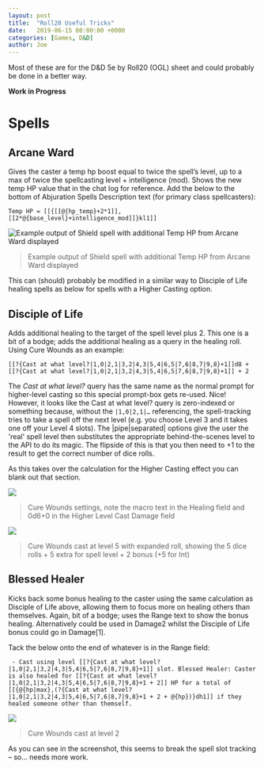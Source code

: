 ```yaml
---
layout: post
title:  "Roll20 Useful Tricks"
date:   2019-06-15 00:00:00 +0000
categories: [Games, D&D]
author: Joe
---
```

Most of these are for the D&D 5e by Roll20 (OGL) sheet and could probably be done in a better way.<!-- more -->

**Work in Progress**

# Spells
## Arcane Ward

Gives the caster a temp hp boost equal to twice the spell’s level, up to a max of twice the spellcasting level + intelligence (mod).
Shows the new temp HP value that in the chat log for reference.
Add the below to the bottom of Abjuration Spells Description text (for primary class spellcasters):

`Temp HP = [[{[[@{hp_temp}+2*1]],[[2*@{base_level}+intelligence_mod]]}kl1]]`

![][Arcane_Ward]
> Example output of Shield spell with additional Temp HP from Arcane Ward displayed

This can (should) probably be modified in a similar way to Disciple of Life healing spells as below for spells with a Higher Casting option.

## Disciple of Life

Adds additional healing to the target of the spell level plus 2.
This one is a bit of a bodge; adds the additional healing as a query in the healing roll. Using Cure Wounds as an example:

`[[?{Cast at what level?|1,0|2,1|3,2|4,3|5,4|6,5|7,6|8,7|9,8}+1]]d8 + [[?{Cast at what level?|1,0|2,1|3,2|4,3|5,4|6,5|7,6|8,7|9,8}+1]] + 2`

The *Cast at what level?* query has the same name as the normal prompt for higher-level casting so this special prompt-box gets re-used. Nice!  
However, it looks like the Cast at what level? query is zero-indexed or something because, without the `|1,0|2,1|…` referencing, the spell-tracking tries to take a spell off the next level (e.g. you choose Level 3 and it takes one off your Level 4 slots). The |pipe|separated| options give the user the 'real' spell level then substitutes the appropriate behind-the-scenes level to the API to do its magic.
The flipside of this is that you then need to +1 to the result to get the correct number of dice rolls.

As this takes over the calculation for the Higher Casting effect you can blank out that section.

![][Cure_Wounds_template]
> Cure Wounds settings, note the macro text in the Healing field and 0d6+0 in the Higher Level Cast Damage field

![][Cure_Wounds_roll]
> Cure Wounds cast at level 5 with expanded roll, showing the 5 dice rolls + 5 extra for spell level + 2 bonus (+5 for Int)

## Blessed Healer

Kicks back some bonus healing to the caster using the same calculation as Disciple of Life above, allowing them to focus more on healing others than themselves.
Again, bit of a bodge; uses the Range text to show the bonus healing.
Alternatively could be used in Damage2 whilst the Disciple of Life bonus could go in Damage[1].

Tack the below onto the end of whatever is in the Range field:

` - Cast using level [[?{Cast at what level?|1,0|2,1|3,2|4,3|5,4|6,5|7,6|8,7|9,8}+1]] slot. Blessed Healer: Caster is also healed for [[?{Cast at what level?|1,0|2,1|3,2|4,3|5,4|6,5|7,6|8,7|9,8}+1 + 2]] HP for a total of [[{@{hp|max},(?{Cast at what level?|1,0|2,1|3,2|4,3|5,4|6,5|7,6|8,7|9,8}+1 + 2 + @{hp})}dh1]] if they healed someone other than themself.`

![][Cure_Wounds_roll_range]
> Cure Wounds cast at level 2

As you can see in the screenshot, this seems to break the spell slot tracking – so… needs more work.

[Arcane_Ward]: /assets/2019-06-15-Arcane_Ward.png "Example output of Shield spell with additional Temp HP from Arcane Ward displayed"
[Cure_Wounds_template]: /assets/2019-06-15-Cure_Wounds_template.png
[Cure_Wounds_roll]: /assets/2019-06-15-Cure_Wounds_roll.png
[Cure_Wounds_roll_range]: /assets/2019-06-15-Cure_Wounds_roll_range.png
